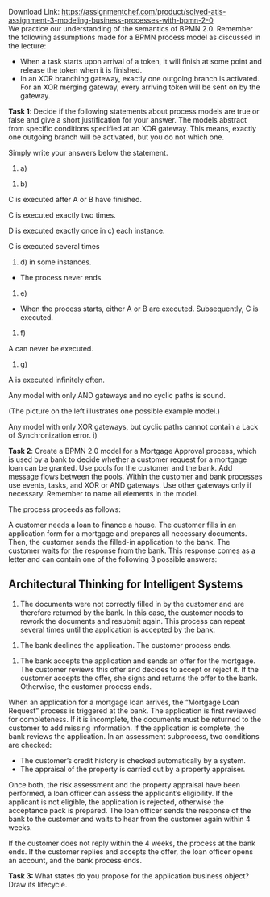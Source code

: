 Download Link: https://assignmentchef.com/product/solved-atis-assignment-3-modeling-business-processes-with-bpmn-2-0
<br>
We practice our understanding of the semantics of BPMN 2.0. Remember the following assumptions made for a BPMN process model as discussed in the lecture:

<ul>

 <li>When a task starts upon arrival of a token, it will finish at some point and release the token when it is finished.</li>

 <li>In an XOR branching gateway, exactly one outgoing branch is activated. For an XOR merging gateway, every arriving token will be sent on by the gateway.</li>

</ul>







<strong>Task 1</strong>: Decide if the following statements about process models are true or false and give a short justification for your answer. The models abstract from specific conditions specified at an XOR gateway. This means, exactly one outgoing branch will be activated, but you do not which one.




Simply write your answers below the statement.







<ol>

 <li>a)</li>

</ol>













<ol>

 <li>b)</li>

</ol>

C is executed after A or B have finished.

C is executed exactly two times.







D is executed exactly once in c) each instance.




<strong> </strong>

<strong> </strong>

C is executed several times

<ol>

 <li>d) in some instances.</li>

</ol>

<strong> </strong>

<strong> </strong>

<ul>

 <li>The process never ends.</li>

</ul>

<ol>

 <li>e)</li>

</ol>







<ul>

 <li>When the process starts, either A or B are executed. Subsequently, C is executed.</li>

</ul>

<strong><sup>           </sup></strong>

<strong> </strong>

<strong> </strong>

<ol>

 <li>f)</li>

</ol>

<strong> </strong>A can never be executed.

<strong> </strong>

<strong> </strong>

<ol>

 <li>g)</li>

</ol>

A is executed infinitely often.

<strong> </strong>




Any model with only AND gateways and no cyclic paths is sound.

(The picture on the left illustrates one possible example model.)

<strong> </strong>

<strong> </strong>

Any model with only XOR gateways, but cyclic paths cannot contain a Lack of Synchronization error. i)

<strong>  </strong>

<strong> </strong>

<strong>Task 2</strong>: Create a BPMN 2.0 model for a Mortgage Approval process, which is used by a bank to decide whether a customer request for a mortgage loan can be granted. Use pools for the customer and the bank. Add message flows between the pools. Within the customer and bank processes use events, tasks, and XOR or AND gateways. Use other gateways only if necessary. Remember to name all elements in the model.




The process proceeds as follows:

A customer needs a loan to finance a house. The customer fills in an application form for a mortgage and prepares all necessary documents. Then, the customer sends the filled-in application to the bank. The customer waits for the response from the bank. This response comes as a letter and can contain one of the following 3 possible answers:




<h2>Architectural Thinking for Intelligent Systems</h2>




<ol>

 <li>The documents were not correctly filled in by the customer and are therefore returned by the bank. In this case, the customer needs to rework the documents and resubmit again. This process can repeat several times until the application is accepted by the bank.</li>

</ol>




<ol>

 <li>The bank declines the application. The customer process ends.</li>

</ol>







<ol>

 <li>The bank accepts the application and sends an offer for the mortgage. The customer reviews this offer and decides to accept or reject it. If the customer accepts the offer, she signs and returns the offer to the bank. Otherwise, the customer process ends.</li>

</ol>




When an application for a mortgage loan arrives, the “Mortgage Loan Request” process is triggered at the bank. The application is first reviewed for completeness. If it is incomplete, the documents must be returned to the customer to add missing information. If the application is complete, the bank reviews the application. In an assessment subprocess, two conditions are checked:

<ul>

 <li>The customer’s credit history is checked automatically by a system.</li>

 <li>The appraisal of the property is carried out by a property appraiser.</li>

</ul>

Once both, the risk assessment and the property appraisal have been performed, a loan officer can assess the applicant’s eligibility. If the applicant is not eligible, the application is rejected, otherwise the acceptance pack is prepared. The loan officer sends the response of the bank to the customer and waits to hear from the customer again within 4 weeks.




If the customer does not reply within the 4 weeks, the process at the bank ends. If the customer replies and accepts the offer, the loan officer opens an account, and the bank process ends.

<strong>Task 3:  </strong>What states do you propose for the application business object? Draw its lifecycle.
